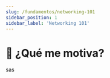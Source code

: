 ```yaml
---
slug: /fundamentos/networking-101
sidebar_position: 1
sidebar_label: 'Networking 101'
---
```


# 💪 ¿Qué me motiva?

sas